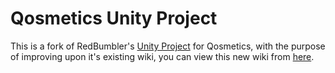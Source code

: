 # Qosmetics Unity Project
This is a fork of RedBumbler's [Unity Project](https://github.com/Qosmetics/UnityProject) for Qosmetics, with the purpose of improving upon it's existing wiki, you can view this new wiki from [here](https://github.com/Amalite/BetterQosWiki/wiki).

